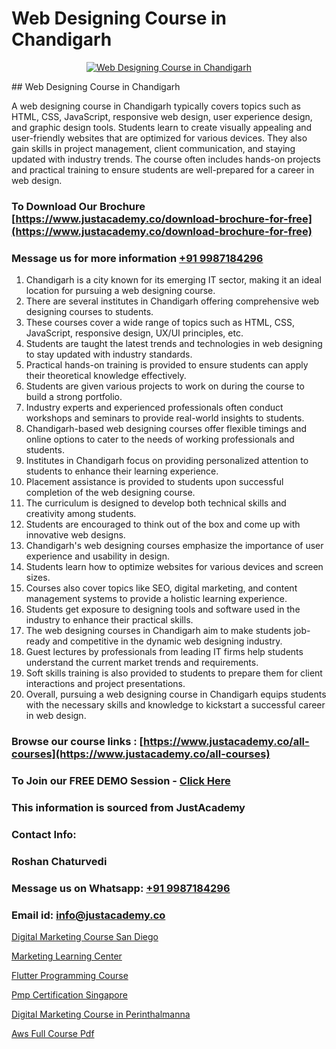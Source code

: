 # Web Designing Course in Chandigarh

<p align="center">
  <a href="https://justacademy.co/all-courses">
    <img src="https://i.ibb.co/P5KtSQ2/ui-ux.png" alt="Web Designing Course in Chandigarh">
  </a>
</p>
## Web Designing Course in Chandigarh

A web designing course in Chandigarh typically covers topics such as HTML, CSS, JavaScript, responsive web design, user experience design, and graphic design tools. Students learn to create visually appealing and user-friendly websites that are optimized for various devices. They also gain skills in project management, client communication, and staying updated with industry trends. The course often includes hands-on projects and practical training to ensure students are well-prepared for a career in web design.
### To Download Our Brochure [https://www.justacademy.co/download-brochure-for-free](https://www.justacademy.co/download-brochure-for-free)
### Message us for more information [+91 9987184296](https://api.whatsapp.com/send?phone=919987184296)
1) Chandigarh is a city known for its emerging IT sector, making it an ideal location for pursuing a web designing course.
2) There are several institutes in Chandigarh offering comprehensive web designing courses to students.
3) These courses cover a wide range of topics such as HTML, CSS, JavaScript, responsive design, UX/UI principles, etc.
4) Students are taught the latest trends and technologies in web designing to stay updated with industry standards.
5) Practical hands-on training is provided to ensure students can apply their theoretical knowledge effectively.
6) Students are given various projects to work on during the course to build a strong portfolio.
7) Industry experts and experienced professionals often conduct workshops and seminars to provide real-world insights to students.
8) Chandigarh-based web designing courses offer flexible timings and online options to cater to the needs of working professionals and students.
9) Institutes in Chandigarh focus on providing personalized attention to students to enhance their learning experience.
10) Placement assistance is provided to students upon successful completion of the web designing course.
11) The curriculum is designed to develop both technical skills and creativity among students.
12) Students are encouraged to think out of the box and come up with innovative web designs.
13) Chandigarh's web designing courses emphasize the importance of user experience and usability in design.
14) Students learn how to optimize websites for various devices and screen sizes.
15) Courses also cover topics like SEO, digital marketing, and content management systems to provide a holistic learning experience.
16) Students get exposure to designing tools and software used in the industry to enhance their practical skills.
17) The web designing courses in Chandigarh aim to make students job-ready and competitive in the dynamic web designing industry.
18) Guest lectures by professionals from leading IT firms help students understand the current market trends and requirements.
19) Soft skills training is also provided to students to prepare them for client interactions and project presentations.
20) Overall, pursuing a web designing course in Chandigarh equips students with the necessary skills and knowledge to kickstart a successful career in web design.

### Browse our course links : [https://www.justacademy.co/all-courses](https://www.justacademy.co/all-courses) 
### To Join our FREE DEMO Session - [Click Here](https://www.justacademy.co/register-for-course-demo)


### This information is sourced from JustAcademy
### Contact Info:
### Roshan Chaturvedi
### Message us on Whatsapp: [+91 9987184296](https://api.whatsapp.com/send?phone=919987184296)
### Email id: [info@justacademy.co](mailto:info@justacademy.co)
                
[Digital Marketing Course San Diego](https://www.linkedin.com/pulse/digital-marketing-course-san-diego-justacademy-cupertino-boafc?trackingId=CBvHD3D1YII%2BW1h2r8T7gQ%3D%3D&lipi=urn%3Ali%3Apage%3Ad_flagship3_company_admin%3BzQv8YsYPTiCPDkVRvYwOog%3D%3D)

[Marketing Learning Center](https://www.linkedin.com/pulse/marketing-learning-center-justacademy-jaipur-0adpe?trackingId=noGBNSiw6cMlyS4tixEuoQ%3D%3D&lipi=urn%3Ali%3Apage%3Ad_flagship3_company_admin%3B6gVpALX0TnilEAnvQeHuDw%3D%3D)

[Flutter Programming Course](https://medium.com/@akanshapatil/flutter-programming-course-1449c86f0782)

[Pmp Certification Singapore](https://medium.com/@abhidnya.1068/pmp-certification-singapore-145b20f36605)

[Digital Marketing Course in Perinthalmanna](https://justacademyin.github.io/justacademy/digital-marketing-course-in-perinthalmanna)

[Aws Full Course Pdf](https://justacademyin.github.io/justacademy/aws-full-course-pdf)

